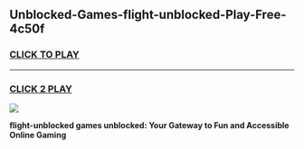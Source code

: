 
## Unblocked-Games-flight-unblocked-Play-Free-4c50f
<h3>
<a href="https://premium76.site?title=flight-unblocked&ref=10A">CLICK TO PLAY</a></h3>
<hr>

<h3>
<a href="https://premium76.site?title=flight-unblocked&ref=10A">CLICK 2 PLAY</a>
  
</h3>

<a href="https://premium76.site?title=flight-unblocked&ref=10A"><img src="https://clearcache.store/games.png"></a>


**flight-unblocked games unblocked: Your Gateway to Fun and Accessible Online Gaming**
